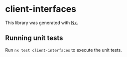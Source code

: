 # client-interfaces

This library was generated with [Nx](https://nx.dev).

## Running unit tests

Run `nx test client-interfaces` to execute the unit tests.
